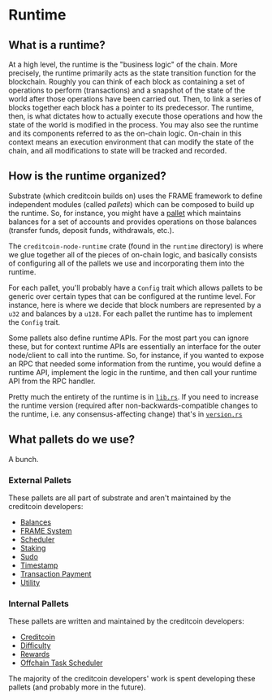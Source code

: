# Runtime

## What is a runtime?

At a high level, the runtime is the "business logic" of the chain.
More precisely, the runtime primarily acts as the state transition function for the blockchain. Roughly you can think of each block
as containing a set of operations to perform (transactions) and a snapshot of the state of the world after those operations
have been carried out. Then, to link a series of blocks together each block has a pointer to its predecessor.
The runtime, then, is what dictates how to actually execute those operations and how the state of the world is
modified in the process. You may also see the runtime and its components referred to as the on-chain logic. On-chain in this context means
an execution environment that can modify the state of the chain, and all modifications to state will be tracked and recorded.

## How is the runtime organized?

Substrate (which creditcoin builds on) uses the FRAME framework to define independent modules (called _pallets_)
which can be composed to build up the runtime. So, for instance, you might have a [pallet](https://github.com/paritytech/substrate/tree/master/frame/balances)
which maintains balances for a set of accounts and provides operations on those balances (transfer funds, deposit funds, withdrawals, etc.).

The `creditcoin-node-runtime` crate (found in the `runtime` directory) is where we glue together all of the pieces of on-chain logic, and
basically consists of configuring all of the pallets we use and incorporating them into the runtime.

For each pallet, you'll probably have a `Config` trait which allows pallets to be generic over certain types
that can be configured at the runtime level. For instance, here is where we decide that block numbers are
represented by a `u32` and balances by a `u128`. For each pallet the runtime has to implement the `Config` trait.

Some pallets also define runtime APIs. For the most part you can ignore these, but for context runtime APIs are essentially an interface
for the outer node/client to call into the runtime. So, for instance, if you wanted to expose an RPC that needed some information from the runtime,
you would define a runtime API, implement the logic in the runtime, and then call your runtime API from the RPC handler.

Pretty much the entirety of the runtime is in [`lib.rs`](https://github.com/gluwa/creditcoin/tree/dev/runtime/src/lib.rs). If you need to increase the runtime version
(required after non-backwards-compatible changes to the runtime, i.e. any consensus-affecting change) that's in [`version.rs`](https://github.com/gluwa/creditcoin/tree/dev/runtime/src/version.rs)

## What pallets do we use?

A bunch.

### External Pallets

These pallets are all part of substrate and aren't maintained by the creditcoin developers:

- [Balances](https://paritytech.github.io/polkadot-sdk/master/pallet_balances/index.html)
- [FRAME System](https://paritytech.github.io/polkadot-sdk/master/frame_system/index.html)
- [Scheduler](https://paritytech.github.io/polkadot-sdk/master/pallet_scheduler/index.html)
- [Staking](https://paritytech.github.io/polkadot-sdk/master/pallet_staking/index.html)
- [Sudo](https://paritytech.github.io/polkadot-sdk/master/pallet_sudo/index.html)
- [Timestamp](https://paritytech.github.io/polkadot-sdk/master/pallet_timestamp/index.html)
- [Transaction Payment](https://paritytech.github.io/polkadot-sdk/master/pallet_transaction_payment/index.html)
- [Utility](https://paritytech.github.io/polkadot-sdk/master/pallet_utility/index.html)

### Internal Pallets

These pallets are written and maintained by the creditcoin developers:

- [Creditcoin](./pallet-creditcoin.md)
- [Difficulty](pallet-difficulty.md)
- [Rewards](https://github.com/gluwa/creditcoin/tree/dev/pallets/rewards)
- [Offchain Task Scheduler](https://github.com/gluwa/creditcoin/tree/dev/pallets/offchain-task-scheduler)

The majority of the creditcoin developers' work is spent developing these pallets (and probably more in the future).
